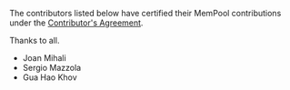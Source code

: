 The contributors listed below have certified their MemPool contributions
under the [Contributor's Agreement](https://iis-seafile.ee.ethz.ch/f/80e8166d2e).

Thanks to all.

* Joan Mihali
* Sergio Mazzola
* Gua Hao Khov
